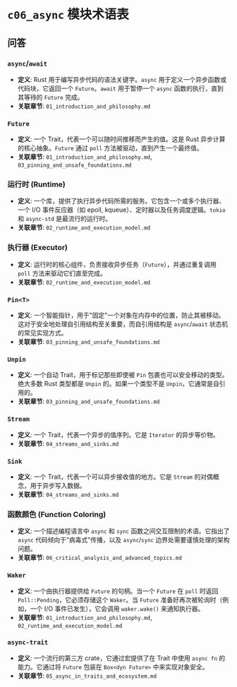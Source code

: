 # `c06_async` 模块术语表

## 问答

### `async`/`await`

- **定义**: Rust 用于编写异步代码的语法关键字。`async` 用于定义一个异步函数或代码块，它返回一个 `Future`。`await` 用于暂停一个 `async` 函数的执行，直到其等待的 `Future` 完成。
- **关联章节**: `01_introduction_and_philosophy.md`

### `Future`

- **定义**: 一个 Trait，代表一个可以随时间推移而产生的值。这是 Rust 异步计算的核心抽象。`Future` 通过 `poll` 方法被驱动，直到产生一个最终值。
- **关联章节**: `01_introduction_and_philosophy.md`, `03_pinning_and_unsafe_foundations.md`

### 运行时 (Runtime)

- **定义**: 一个库，提供了执行异步代码所需的服务。它包含一个或多个执行器、一个 I/O 事件反应器（如 epoll, kqueue）、定时器以及任务调度逻辑。`tokio` 和 `async-std` 是最流行的运行时。
- **关联章节**: `02_runtime_and_execution_model.md`

### 执行器 (Executor)

- **定义**: 运行时的核心组件，负责接收异步任务（`Future`），并通过重复调用 `poll` 方法来驱动它们直至完成。
- **关联章节**: `02_runtime_and_execution_model.md`

### `Pin<T>`

- **定义**: 一个智能指针，用于"固定"一个对象在内存中的位置，防止其被移动。这对于安全地处理自引用结构至关重要，而自引用结构是 `async`/`await` 状态机的常见实现方式。
- **关联章节**: `03_pinning_and_unsafe_foundations.md`

### `Unpin`

- **定义**: 一个自动 Trait，用于标记那些即使被 `Pin` 包裹也可以安全移动的类型。绝大多数 Rust 类型都是 `Unpin` 的。如果一个类型不是 `Unpin`，它通常是自引用的。
- **关联章节**: `03_pinning_and_unsafe_foundations.md`

### `Stream`

- **定义**: 一个 Trait，代表一个异步的值序列。它是 `Iterator` 的异步等价物。
- **关联章节**: `04_streams_and_sinks.md`

### `Sink`

- **定义**: 一个 Trait，代表一个可以异步接收值的地方。它是 `Stream` 的对偶概念，用于异步写入数据。
- **关联章节**: `04_streams_and_sinks.md`

### 函数颜色 (Function Coloring)

- **定义**: 一个描述编程语言中 `async` 和 `sync` 函数之间交互限制的术语。它指出了 `async` 代码倾向于"病毒式"传播，以及 `async`/`sync` 边界处需要谨慎处理的架构问题。
- **关联章节**: `06_critical_analysis_and_advanced_topics.md`

### `Waker`

- **定义**: 一个由执行器提供给 `Future` 的句柄。当一个 `Future` 在 `poll` 时返回 `Poll::Pending`，它必须存储这个 `Waker`。当 `Future` 准备好再次被轮询时（例如，一个 I/O 事件已发生），它会调用 `waker.wake()` 来通知执行器。
- **关联章节**: `01_introduction_and_philosophy.md`, `02_runtime_and_execution_model.md`

### `async-trait`

- **定义**: 一个流行的第三方 crate，它通过宏提供了在 Trait 中使用 `async fn` 的能力。它通过将 `Future` 包装在 `Box<dyn Future>` 中来实现对象安全。
- **关联章节**: `05_async_in_traits_and_ecosystem.md`
